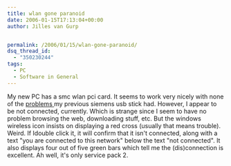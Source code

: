```yaml
---
title: wlan gone paranoid
date: 2006-01-15T17:13:04+00:00
author: Jilles van Gurp


permalink: /2006/01/15/wlan-gone-paranoid/
dsq_thread_id:
  - "350230244"
tags:
  - PC
  - Software in General
---
```

My new PC has a smc wlan pci card. It seems to work very nicely with none of the [problems ](https://www.jillesvangurp.com/?p=83)my previous siemens usb stick had. However, I appear to be not connected, currently. Which is strange since I seem to have no problem browsing the web, downloading stuff, etc. But the windows wireless icon insists on displaying a red cross (usually that means trouble). Weird. If Idouble click it, it will confirm that it isn't connected, along with a text "you are connected to this network" below the text "not connected". It also displays four out of five green bars which tell me the (dis)connection is excellent.  Ah well, it's only service pack 2.